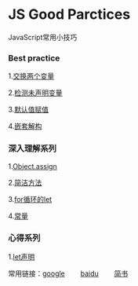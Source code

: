 # JS Good Parctices

JavaScript常用小技巧



### Best practice

1.[交换两个变量][101]

2.[检测未声明变量][102]

3.[默认值赋值][103]

4.[嵌套解构][104]



### 深入理解系列

1.[Object.assign][201]

2.[简洁方法][202]

3.[for循环的let][203]

4.[常量][204]



### 心得系列

1.[let声明][301]







常用链接：[google][02] &emsp;&emsp;[baidu][01] &emsp;&emsp;[简书][03]



[01]: https://www.baidu.com/
[02]:https://www.google.com/
[03]:https://www.jianshu.com/u/38cda4df3e4c





[101]:https://github.com/shuzewu/JS-Good-Practices/blob/master/JS/%E6%9C%80%E4%BD%B3%E5%AE%9E%E8%B7%B5%E7%B3%BB%E5%88%97/%E4%BA%A4%E6%8D%A2%E4%B8%A4%E4%B8%AA%E5%8F%98%E9%87%8F.md	"交换两个变量"
[102]:https://github.com/shuzewu/JS-Good-Practices/blob/master/JS/%E6%9C%80%E4%BD%B3%E5%AE%9E%E8%B7%B5%E7%B3%BB%E5%88%97/%E6%A3%80%E6%B5%8B%E6%9C%AA%E5%A3%B0%E6%98%8E%E5%8F%98%E9%87%8F.md	"检测未声明变量"
[103]: https://github.com/shuzewu/JS-Good-Practices/blob/master/JS/%E6%9C%80%E4%BD%B3%E5%AE%9E%E8%B7%B5%E7%B3%BB%E5%88%97/%E9%BB%98%E8%AE%A4%E5%80%BC%E8%B5%8B%E5%80%BC.md	"默认值赋值"
[104]:https://github.com/shuzewu/JS-Good-Practices/blob/master/JS/%E6%9C%80%E4%BD%B3%E5%AE%9E%E8%B7%B5%E7%B3%BB%E5%88%97/%E5%B5%8C%E5%A5%97%E8%A7%A3%E6%9E%84.md	"嵌套解构"







[201]:https://github.com/shuzewu/JS-Good-Practices/blob/master/JS/%E6%B7%B1%E5%85%A5%E7%90%86%E8%A7%A3%E7%B3%BB%E5%88%97/Object.assign.md	"Object.assign"
[202]:https://github.com/shuzewu/JS-Good-Practices/blob/master/JS/%E6%B7%B1%E5%85%A5%E7%90%86%E8%A7%A3%E7%B3%BB%E5%88%97/%E7%AE%80%E6%B4%81%E6%96%B9%E6%B3%95.md	"简洁方法"
[203]:https://github.com/shuzewu/JS-Good-Practices/blob/master/JS/%E6%B7%B1%E5%85%A5%E7%90%86%E8%A7%A3%E7%B3%BB%E5%88%97/for%E5%BE%AA%E7%8E%AF%E7%9A%84let.md	"for循环中的let"
[204]:https://github.com/shuzewu/JS-Good-Practices/blob/master/JS/%E6%B7%B1%E5%85%A5%E7%90%86%E8%A7%A3%E7%B3%BB%E5%88%97/%E7%AE%80%E6%B4%81%E6%96%B9%E6%B3%95.md	"简洁方法"



[301]:https://github.com/shuzewu/JS-Good-Practices/blob/master/JS/%E5%BF%83%E5%BE%97%E7%B3%BB%E5%88%97/let%E5%A3%B0%E6%98%8E.md	"let声明"